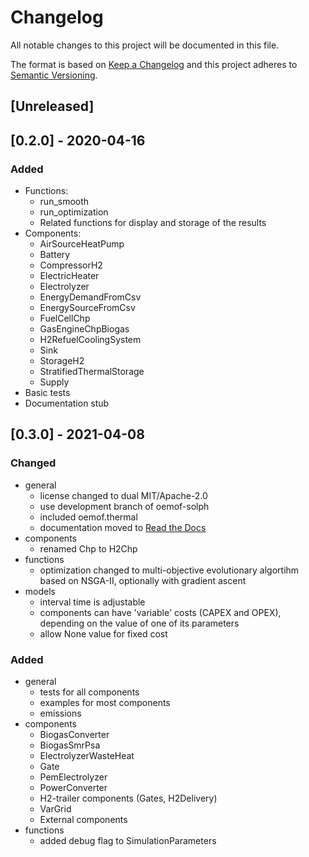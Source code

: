 # Changelog
All notable changes to this project will be documented in this file.

The format is based on [Keep a Changelog](http://keepachangelog.com/en/1.0.0/)
and this project adheres to [Semantic Versioning](http://semver.org/spec/v2.0.0.html).

## [Unreleased]

## [0.2.0] - 2020-04-16

### Added
- Functions:
    - run\_smooth
    - run\_optimization
    - Related functions for display and storage of the results
- Components:
    - AirSourceHeatPump
    - Battery
    - CompressorH2
    - ElectricHeater
    - Electrolyzer
    - EnergyDemandFromCsv
    - EnergySourceFromCsv
    - FuelCellChp
    - GasEngineChpBiogas
    - H2RefuelCoolingSystem
    - Sink
    - StorageH2
    - StratifiedThermalStorage
    - Supply
- Basic tests
- Documentation stub

## [0.3.0] - 2021-04-08

### Changed
- general
    - license changed to dual MIT/Apache-2.0
    - use development branch of oemof-solph
    - included oemof.thermal
    - documentation moved to [Read the Docs](https://smooth.readthedocs.io)
- components
    - renamed Chp to H2Chp
- functions
    - optimization changed to multi-objective evolutionary algortihm based on NSGA-II, optionally with gradient ascent
- models
    - interval time is adjustable
    - components can have 'variable' costs (CAPEX and OPEX), depending on the value of one of its parameters
    - allow None value for fixed cost

### Added
- general
    - tests for all components
    - examples for most components
    - emissions
- components
    - BiogasConverter
    - BiogasSmrPsa
    - ElectrolyzerWasteHeat
    - Gate
    - PemElectrolyzer
    - PowerConverter
    - H2-trailer components (Gates, H2Delivery)
    - VarGrid
    - External components
- functions
    - added debug flag to SimulationParameters
